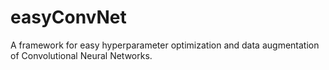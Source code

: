 # easyConvNet
A framework for easy hyperparameter optimization and data augmentation of Convolutional Neural Networks.
